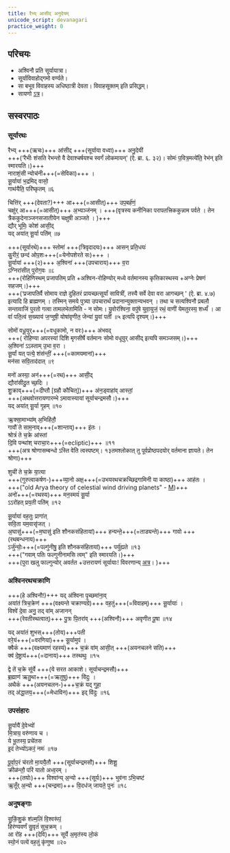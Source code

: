 ```yaml
---
title: रैभ्य् आसीद् अनुदेयम्
unicode_script: devanagari
practice_weight: 0
---
```


## परिचयः
- अश्विनौ प्रति सूर्यायात्रा।
- सूर्याविवाहोद्गमो वर्ण्यते। 
- सा बभूव विवाहस्य अधिष्ठात्री देवता। विवाहसूक्तम् इति प्रसिद्धम्।  
- सायणो [ऽत्र](https://sa.wikisource.org/wiki/%E0%A4%8B%E0%A4%97%E0%A5%8D%E0%A4%B5%E0%A5%87%E0%A4%A6%E0%A4%83_%E0%A4%B8%E0%A5%82%E0%A4%95%E0%A5%8D%E0%A4%A4%E0%A4%82_%E0%A5%A7%E0%A5%A6.%E0%A5%AE%E0%A5%AB)।

## सस्वरपाठः
### सूर्यारथः
रैभ्य् +++(ऋचः)+++ आ॑सीद् +++(सूर्याया वध्वा)+++ अनु॒देयी॑  
+++(‘रैभीः शंसति रेभन्तो वै देवाश्चर्षयश्च स्वर्गं लोकमायन्' (ऐ. ब्रा. ६. ३२)। सोमः॑ प॒वित्र॒मत्ये॑ति॒ रेभ॑न् इति स्मारयति।)+++  
नाराशं॒सी न्योच॑नी+++(=सेविका)+++ ।  
सू॒र्याया॑ भ॒द्रमिद् वासो॒  
गाथ॑यैति॒ परि॑ष्कृतम् ॥६

चित्ति॑र् +++(देवता?)+++ आ+++(=आसीत्)+++ उप॒बर्ह॑णं॒  
चक्षु॑र् आ+++(=आसीत्)+++ अ॒भ्यञ्ज॑नम् ।
+++(वृत्रस्य कनीनिका परापतत्त्रिककुन्नाम पर्वते । तेन त्रैककुदेनाञ्जनसजातीयेन चक्षुषी अञ्जते । )+++  
द्यौर् भूमिः॒ कोश॑ आसी॒द्  
यद् अया॑त् सू॒र्या पति॑म् ॥७

+++(सूर्यारथे)+++ स्तोमा॑ +++(त्रिवृदादयः)+++ आसन् प्रति॒धयः॑  
कु॒रीरं॒ छन्द॑ ओप॒शः+++(=येनोपशेरते सः)+++ ।  
सू॒र्याया॑ +++(२)+++ अ॒श्विना॑ +++(उपचाराय)+++ व॒रा  
ऽग्निरा॑सीत् पुरोग॒वः ॥८  
+++(रोहिणिस्थम् प्रजापतिम् प्रति +अश्विन-रोहिण्योर् मध्ये वर्तमानस्य कृत्तिकास्थस्य +अग्नेः प्रेषणं सहजम्।)+++  
+++(‘प्रजापतिर्वै सोमाय राज्ञे दुहितरं प्रायच्छत्सूर्यां सावित्रीं, तस्यै सर्वे देवा वरा आगच्छन् ' (ऐ. ब्रा. ४.७) इत्यादि हि ब्राह्मणम् । तस्मिन् समये पुत्र्या उपचारार्थं प्रदानान्युक्तान्यभवन् । तथा च सत्यश्विनौ प्रबलौ सन्तावाजिं पुरतो गत्वा तामलभेतामिति - न सोमः। यु॒वोर॑श्विना॒ वपु॑षे युवा॒युजं॒ रथं॒ वाणी॑ येमतुरस्य॒ शर्ध्यं॑ । आ वां॑ पति॒त्वं स॒ख्याय॑ ज॒ग्मुषी॒ योषा॑वृणीत॒ जेन्या॑ यु॒वां पती॑ ॥५ इत्यपि दृश्यम्।)+++  

सोमो॑ वधू॒युर्+++(=वधूकामो, न वरः)+++ अ॑भवद्  
+++( रोहिण्या अपरस्यां दिशि मृगसीर्षे वर्तमानः सोमो वधूयुर् आसीद् इत्यपि समञ्जसम्।)+++  
अ॒श्विना॑ ऽऽस्ताम् उ॒भा व॒रा ।  
सू॒र्यां यत् पत्ये॒ शंस॑न्तीं॒ +++(=कामयमानां)+++  
मन॑सा सवि॒ताद॑दात् ॥९

मनो॑ अस्या॒ अन॑+++(=रथ)+++ आसी॒द्  
द्यौरा॑सीदु॒त च्छ॒दिः ।  
शु॒क्राव्+++(=दीप्तौ [ग्रहौ कौचित्])+++ अ॑न॒ड्वाहा॑व् आस्तां॒  
+++(अथवोत्तरायणारम्भे ऽमावास्यायां सूर्याचन्द्रमसौ।)+++  
यद् अया॑त् सू॒र्या गृ॒हम् ॥१०  

ऋ॒क्सा॒माभ्या॑म् अ॒भिहि॑तौ॒  
गावौ॑ ते साम॒नाव्+++(=शान्ताव्)+++ इ॑तः ।  
श्रोत्रं॑ ते च॒क्रे आ॑स्तां  
दि॒वि पन्था॑श् चराचा॒रः+++(=ecliptic)+++ ॥११  
+++(अत्र श्रोणासम्बन्धो ऽस्ति वेति त्वस्पष्टम्। १३तमश्लोकात् तु पूर्वप्रोष्ठपदयोर् वर्तमाना ज्ञायते। तेन श्रोणा)+++

शुची॑ ते च॒क्रे या॒त्या  
+++(गुरुत्वाकर्षण-)+++व्या॒नो अक्ष॒+++(=उभयरथचक्रच्छिद्रगामिनी या काष्ठा)+++ आह॑तः ।  
+++("old Arya theory of celestial wind driving planets" - [M](https://twitter.com/blog_supplement/status/1214051295671267329))+++  
अनो॑+++(=रथस्य)+++ मन॒स्मयं॑ सू॒र्या  
ऽऽरो॑हत् प्रय॒ती पति॑म् ॥१२

सू॒र्याया॑ वह॒तुः प्रागा॑त्  
सवि॒ता यम॒वासृ॑जत् ।  
अ॒घासु॑+++(=म॒घासु॑ इति शौनकसंहितायां)+++ हन्यन्ते॒+++(=ताड्यन्ते)+++ गावो +++(रथबन्धनाय)+++  
ऽर्जु॑न्योः॒+++(=पल्गु॑नीषु॒ इति शौनकसंहितायां)+++ पर्यु॑ह्यते ॥१३  
+++("गवाम् पतिः फल्गुनीनामसि त्वम्" इति स्मारयति।)+++  
+++(पुरा खलु फाल्गुन्योर् अवर्तत +उत्तरायणं सूर्यायाः! विवरणान्य् [अत्र](../../../../../../jyotiSham/naxatram/chAndra-naxatram/)। )+++

### अश्विनरथचक्राणि
+++(हे अश्विनौ!)+++ यद् अ॑श्विना पृ॒च्छमा॑ना॒व्  
अया॑तं त्रिच॒क्रेण॑ +++(वक्ष्यन्ते चक्राण्यग्रे)+++ वह॒तुं+++(=विवाहम्)+++ सू॒र्यायाः॑ ।  
विश्वे॑ दे॒वा अनु॒ तद् वा॑म् अजानन्  
+++(रेवतीस्थत्वात्)+++ पु॒त्रः पि॒तरा॑व् +++(अश्विनौ)+++ अवृणीत पू॒षा ॥१४

यद् अया॑तं शुभस्+++(तोय)+++पती  
वरे॒यं+++(=वरणियां)+++ सू॒र्यामुप॑ ।  
क्वैकं॑ +++(वक्ष्यमाणं रहस्यं)+++ च॒क्रं वा॑म् आसी॒त् +++(अयनचलने सति)+++  
क्व॑ दे॒ष्ट्राय॑+++(=दानाय)+++ तस्थथुः ॥१५

द्वे ते॑ च॒क्रे सू॑र्ये +++(ये सरत आकाशे। सूर्याचन्द्रमसौ)+++  
ब्र॒ह्माण॑ ऋतु॒था+++(=ऋतुषु)+++ वि॑दुः ।  
अथैकं॑  +++(अयनचलन-)+++च॒क्रं यद् गुहा॒  
तद् अ॑द्धा॒तय॒+++(=मेधाविन)+++ इद् वि॑दुः ॥१६

### उपसंहारः
सू॒र्यायै॑ दे॒वेभ्यो॑  
मि॒त्राय॒ वरु॑णाय च ।  
ये भू॒तस्य॒ प्रचे॑तस  
इ॒दं तेभ्यो॑ऽकरं॒ नमः॑ ॥१७

पू॒र्वा॒प॒रं च॑रतो मा॒ययै॒तौ +++(सूर्याचन्द्रमसौ)+++ शिशू॒  
क्रीळ॑न्तौ॒ परि॑ यातो अध्व॒रम् ।  
+++(तयोः)+++ विश्वा॑न्य् अ॒न्यो +++(सूर्यः)+++ भुव॑ना ऽभि॒चष्ट॑  
ऋ॒तूँर् अ॒न्यो +++(चन्द्रमा)+++ वि॒दध॑ज् जायते॒ पुनः॑ ॥१८

<div class="js_include" url="../../../../../../saMskAra/mantraH/somaH/Rk/navo_navo_bhavati/"  newLevelForH1="3" includeTitle="false"> </div>  

### अनुषङ्गाः
सु॒किं॒शु॒कं श॑ल्म॒लिं वि॒श्वरू॑पं॒  
हिर॑ण्यवर्णं सु॒वृतं॑ सुच॒क्रम् ।  
आ रो॑ह +++(देवि)+++ सूर्ये अ॒मृत॑स्य लो॒कं  
स्यो॒नं पत्ये॑ वह॒तुं कृ॑णुष्व ॥२०

